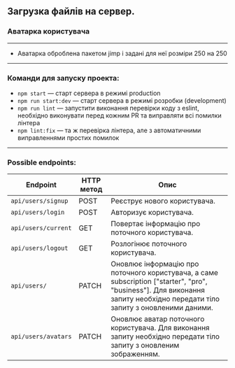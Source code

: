 ## Загрузка файлів на сервер.
### Аватарка користувача
***
* Аватарка оброблена пакетом jimp і задані для неї розміри 250 на 250
***
### Команди для запуску проекта:
- `npm start` &mdash; старт сервера в режимі production
- `npm run start:dev` &mdash; старт сервера в режимі розробки (development)
- `npm run lint` &mdash; запустити виконання перевірки коду з eslint, необхідно виконувати перед кожним PR та виправляти всі помилки лінтера
- `npm lint:fix` &mdash; та ж перевірка лінтера, але з автоматичними виправленнями простих помилок
***
### Possible endpoints:
| Endpoint            | HTTP метод | Опис                                                                                                                                                     |
| ------------------- | ---------- | ------------------------------------------------------------------------------------------------------------------------------------------------------------ |
| `api/users/signup`  | POST       | Реєструє нового користувача.                                                                                                                  |
| `api/users/login`   | POST       | Авторизує користувача.                                                                                                                         |
| `api/users/current` | GET        | Повертає інформацію про поточного користувача.                                                                                                             |
| `api/users/logout`  | GET        | Розлогінює поточного користувача.                                                                                                                         |
| `api/users/`        | PATCH      | Оновлює інформацію про поточного користувача, а саме subscription ["starter", "pro", "business"]. Для виконання запиту необхідно передати тіло запиту з оновленими даними. |
| `api/users/avatars` | PATCH      | Оновлює аватар поточного користувача. Для виконання запиту необхідно передати тіло запиту з оновленим зображенням.                       |

 


